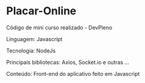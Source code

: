 # Placar-Online

Código de mini curso realizado - DevPleno

Linguagem: Javascript

Tecnologia: NodeJs

Principais bibliotecas: Axios, Socket.io e outras ...

Conteúdo: Front-end do aplicativo feito em Javascript
